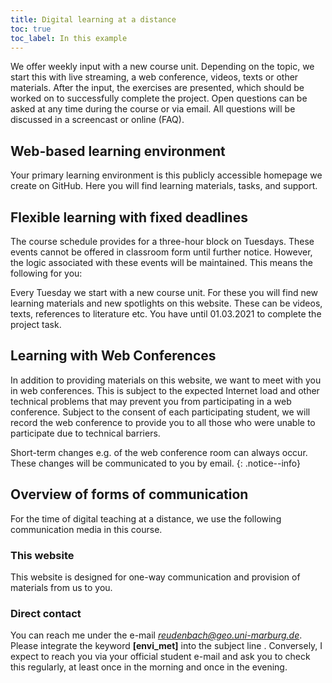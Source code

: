 ```yaml
---
title: Digital learning at a distance
toc: true
toc_label: In this example
---
```


We offer weekly input with a new course unit. Depending on the topic, we start this with live streaming, a web conference, videos, texts or other materials. After the input, the exercises are presented, which should be worked on to successfully complete the project. Open questions can be asked at any time during the course or via email. All questions will be discussed in a screencast or online (FAQ). 
<!--more-->

## Web-based learning environment

Your primary learning environment is this publicly accessible homepage we create on GitHub. Here you will find learning materials, tasks, and support.

## Flexible learning with fixed deadlines
The course schedule provides for a three-hour block on Tuesdays. These events cannot be offered in classroom form until further notice. However, the logic associated with these events will be maintained. This means the following for you:

Every Tuesday we start with a new course unit. For these you will find new learning materials and new spotlights on this website. These can be videos, texts, references to literature etc. You have until 01.03.2021 to complete the project task.


## Learning with Web Conferences
In addition to providing materials on this website, we want to meet with you in web conferences. This is subject to the expected Internet load and other technical problems that may prevent you from participating in a web conference. Subject to the consent of each participating student, we will record the web conference to provide you to all those who were unable to participate due to technical barriers.

Short-term changes e.g. of the web conference room can always occur. These changes will be communicated to you by email.
{: .notice--info}


## Overview of forms of communication

For the time of digital teaching at a distance, we use the following communication media in this course.

### This website
This website is designed for one-way communication and provision of materials from us to you.

### Direct contact
You can reach me under the e-mail *reudenbach@geo.uni-marburg.de*. Please integrate the keyword **[envi_met]** into the subject line  . Conversely, I expect to reach you via your official student e-mail and ask you to check this regularly, at least once in the morning and once in the evening.


